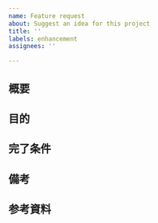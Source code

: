 ```yaml
---
name: Feature request
about: Suggest an idea for this project
title: ''
labels: enhancement
assignees: ''

---
```


## 概要

<!-- どのような機能を追加したいのか、簡潔に記載 -->

## 目的

<!-- 目的を簡潔に記載 -->

## 完了条件

<!-- 完了条件を箇条書きで記載 -->

## 備考

<!-- 関連する記事のURLや、開発方針等を記載 -->

## 参考資料

<!-- 参考資料等あれば記載 -->

